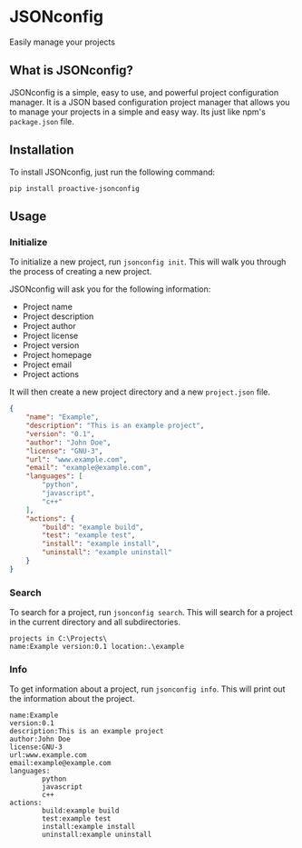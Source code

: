 # JSONconfig
Easily manage your projects
## What is JSONconfig?
JSONconfig is a simple, easy to use, and powerful project configuration manager. It is a JSON based configuration project manager that allows you to manage your projects in a simple and easy way. Its just like npm's `package.json` file.

## Installation
To install JSONconfig, just run the following command:

```
pip install proactive-jsonconfig
```

## Usage

### Initialize
To initialize a new project, run `jsonconfig init`. This will walk you through the process of creating a new project.

JSONconfig will ask you for the following information:
- Project name
- Project description
- Project author
- Project license
- Project version
- Project homepage
- Project email
- Project actions

It will then create a new project directory and a new `project.json` file.
```json
{
    "name": "Example",
    "description": "This is an example project",
    "version": "0.1",
    "author": "John Doe",
    "license": "GNU-3",
    "url": "www.example.com",
    "email": "example@example.com",
    "languages": [
        "python",
        "javascript",
        "c++"
    ],
    "actions": {
        "build": "example build",
        "test": "example test",
        "install": "example install",
        "uninstall": "example uninstall"
    }
}
```
### Search
To search for a project, run `jsonconfig search`. This will search for a project in the current directory and all subdirectories.
```
projects in C:\Projects\
name:Example version:0.1 location:.\example
```
### Info
To get information about a project, run `jsonconfig info`. This will print out the information about the project.
```
name:Example
version:0.1
description:This is an example project
author:John Doe
license:GNU-3
url:www.example.com
email:example@example.com
languages:
        python
        javascript
        c++
actions:
        build:example build
        test:example test
        install:example install
        uninstall:example uninstall
```